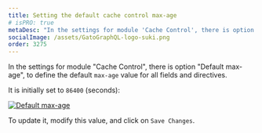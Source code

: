 ```yaml
---
title: Setting the default cache control max-age
# isPRO: true
metaDesc: "In the settings for module 'Cache Control', there is option 'Default max-age', to define the default 'max-age' value for all fields and directives."
socialImage: /assets/GatoGraphQL-logo-suki.png
order: 3275
---
```


In the settings for module "Cache Control", there is option "Default max-age", to define the default `max-age` value for all fields and directives.

It is initially set to `86400` (seconds):

<a href="/assets/guides/upstream-pro/settings-cache-control-default-max-age.png" target="_blank">![Default max-age](/assets/guides/upstream-pro/settings-cache-control-default-max-age.png "Default max-age")</a>

To update it, modify this value, and click on `Save Changes`.
